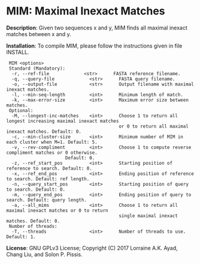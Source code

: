 MIM: Maximal Inexact Matches
===

<b>Description</b>: Given two sequences x and y, MIM finds all maximal inexact matches between
x and y.

<b>Installation</b>: To compile MIM, please follow the instructions given in file INSTALL.
```
 MIM <options>
 Standard (Mandatory):
  -r, --ref-file             <str>      FASTA reference filename.
  -q, --query-file             <str>      FASTA query filename.
  -o, --output-file            <str>      Output filename with maximal inexact matches.
  -l, --min-seq-length         <int>      Minimum length of match.
  -k, --max-error-size         <int>      Maximum error size between matches.
 Optional:
  -M, --longest-inc-matches    <int>      Choose 1 to return all longest increasing maximal inexact matches
                                          or 0 to return all maximal inexact matches. Default: 0.
  -c, --min-cluster-size       <int>      Minimum number of MIM in each cluster when M=1. Default: 5.
  -v, --rev-compliment         <int>      Choose 1 to compute reverse compliment matches or 0 otherwise. 
					  Default: 0.
  -z, --ref_start_pos          <int>      Starting position of reference to search. Default: 0.
  -x, --ref_end_pos            <int>      Ending position of reference to search. Default: ref length.
  -n, --query_start_pos        <int>      Starting position of query to search. Default: 0.
  -m, --query_end_pos          <int>      Ending position of query to search. Default: query length.
  -a, --all_mims               <int>      Choose 1 to return all maximal inexact matches or 0 to return
                                          single maximal inexact matches. Default: 0.
 Number of threads: 
  -T, --threads                <int>      Number of threads to use. Default: 1.
```

<b>License</b>: GNU GPLv3 License; Copyright (C) 2017 Lorraine A.K. Ayad, Chang Liu, and Solon P. Pissis.

